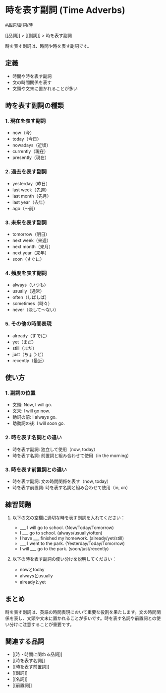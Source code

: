 ﻿# 時を表す副詞 (Time Adverbs)

#品詞/副詞/時

[[品詞]] > [[副詞]] > 時を表す副詞

時を表す副詞は、時間や時を表す副詞です。

## 定義
- 時間や時を表す副詞
- 文の時間関係を表す
- 文頭や文末に置かれることが多い

## 時を表す副詞の種類

### 1. 現在を表す副詞
- now（今）
- today（今日）
- nowadays（近頃）
- currently（現在）
- presently（現在）

### 2. 過去を表す副詞
- yesterday（昨日）
- last week（先週）
- last month（先月）
- last year（去年）
- ago（～前）

### 3. 未来を表す副詞
- tomorrow（明日）
- next week（来週）
- next month（来月）
- next year（来年）
- soon（すぐに）

### 4. 頻度を表す副詞
- always（いつも）
- usually（通常）
- often（しばしば）
- sometimes（時々）
- never（決して～ない）

### 5. その他の時間表現
- already（すでに）
- yet（まだ）
- still（まだ）
- just（ちょうど）
- recently（最近）

## 使い方

### 1. 副詞の位置
- 文頭: Now, I will go.
- 文末: I will go now.
- 動詞の前: I always go.
- 助動詞の後: I will soon go.

### 2. 時を表す名詞との違い
- 時を表す副詞: 独立して使用（now, today）
- 時を表す名詞: 前置詞と組み合わせて使用（in the morning）

### 3. 時を表す前置詞との違い
- 時を表す副詞: 文の時間関係を表す（now, today）
- 時を表す前置詞: 時を表す名詞と組み合わせて使用（in, on）

## 練習問題
1. 以下の文の空欄に適切な時を表す副詞を入れてください：
   - ___ I will go to school. (Now/Today/Tomorrow)
   - I ___ go to school. (always/usually/often)
   - I have ___ finished my homework. (already/yet/still)
   - ___ I went to the park. (Yesterday/Today/Tomorrow)
   - I will ___ go to the park. (soon/just/recently)

2. 以下の時を表す副詞の使い分けを説明してください：
   - nowとtoday
   - alwaysとusually
   - alreadyとyet

## まとめ
時を表す副詞は、英語の時間表現において重要な役割を果たします。文の時間関係を表し、文頭や文末に置かれることが多いです。時を表す名詞や前置詞との使い分けに注意することが重要です。

## 関連する品詞
- [[時・時間に関わる品詞]]
- [[時を表す名詞]]
- [[時を表す前置詞]]
- [[副詞]]
- [[名詞]]
- [[前置詞]] 